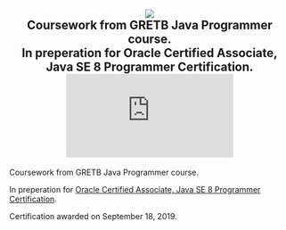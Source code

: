 <h2 align="center">
  <img src="https://github.com/jasonthorne/OCA_JavaProgrammer/blob/master/img/O_Java-SE-8-OCA-clr.bmp">
  <br />
  Coursework from GRETB Java Programmer course. 
  <br />
  In preperation for Oracle Certified Associate, Java SE 8 Programmer Certification.
  <br />
   <embed src="https://github.com/jasonthorne/OCA_JavaProgrammer/blob/master/img/eCertificate.pdf" type="application/pdf" />
</h2>


Coursework from GRETB Java Programmer course. 
 
In preperation for [Oracle Certified Associate, Java SE 8 Programmer Certification](https://education.oracle.com/java-se-8-programmer-i/pexam_1Z0-808).

Certification awarded on September 18, 2019.

